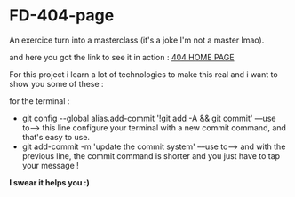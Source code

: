 # FD-404-page
An exercice turn into a masterclass (it's a joke I'm not a master lmao).

and here you got the link to see it in action : <a href="https://francois-devantay.at-eikon.ch/">404 HOME PAGE</a>

For this project i learn a lot of technologies to make this real and i want to show you some of these : 

for the terminal : 
  - git config --global alias.add-commit '!git add -A && git commit' ––use to––> this line configure your terminal with a new commit command, and that's easy to use.
  - git add-commit -m 'update the commit system' ––use to––> and with the previous line, the commit command is shorter and you just have to tap your message !


<strong>I swear it helps you :)</strong>
